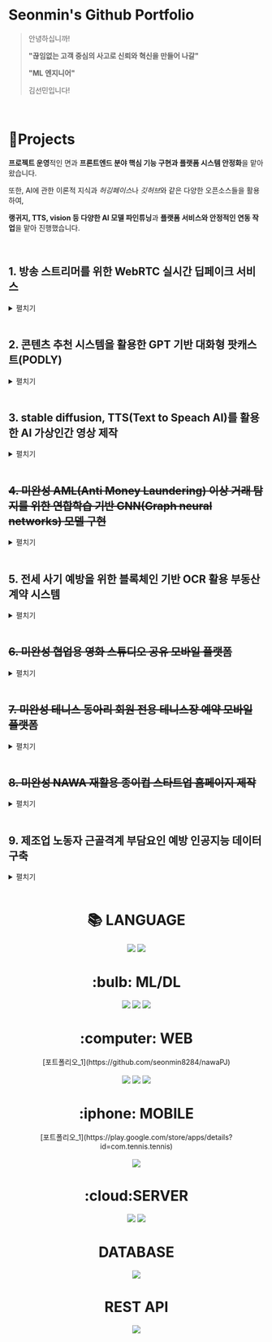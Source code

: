 
<!--
**seonmin8284/seonmin8284** is a ✨ _special_ ✨ repository because its `README.md` (this file) appears on your GitHub profile.

Here are some ideas to get you started:

- 🔭 I’m currently working on ...
- 🌱 I’m currently learning ...
- 👯 I’m looking to collaborate on ...
- 🤔 I’m looking for help with ...
- 💬 Ask me about ...
- 📫 How to reach me: ...
- 😄 Pronouns: ...
- ⚡ Fun fact: ...
![soft](https://capsule-render.vercel.app/api?type=soft&text=Seonmin_Github&fontSize=35)

-->
# Seonmin's Github Portfolio

> 안녕하십니까!
>
> **"끊임없는 고객 중심의 사고로 신뢰와 혁신을 만들어 나갈"**
>
> **"ML 엔지니어"**
> 
> 김선민입니다!
> 


</br>

# 📝Projects  
**프로젝트 운영**적인 면과 **프론트엔드 분야 핵심 기능 구현과 플랫폼 시스템 안정화**을 맡아왔습니다.

또한, AI에 관한 이론적 지식과 *허깅페이스*나 *깃허브*와 같은 다양한 오픈소스들을 활용하여, 

**랭귀지, TTS, vision 등 다양한 AI 모델 파인튜닝**과 **플랫폼 서비스와 안정적인 연동 작업**을 맡아 진행했습니다.

<br />

## 1. 방송 스트리머를 위한 WebRTC 실시간 딥페이크 서비스
<details>
<summary>펼치기</summary>

>
> - 개발기간 : 2025.01-
> - 작업 범위 : WebRTC를 활용한 실시간 딥페이크 변환 및 스트리밍 시스템 구축, Roop 기반 Face Swap AI 모델 개발 및 최적화, Distributed Data Parallel (DDP) 기반 다중 GPU 활용 최적화, WebRTC 서버 및 TURN 서버 구축을 통한 실시간 영상 데이터 송수신 구현, Hyperstack Cloud를 활용한 서버 인프라 구축 및 RTMP 스트리밍 연계 가능성 고려  
> - 역할 및 업무:
>   
>   (1) AI 프로젝트 기획 및 설계
>   1) WebRTC 기반 실시간 딥페이크 스트리밍 서비스 기획
>   2) 주요 기능 정의 및 AI 모델(Roop + GFPGAN) 선정
>   3) WebRTC 및 AI 서버의 구조 설계 및 데이터 흐름 정의
>   
>   (2) AI 모델 개발 및 최적화
>   1) Roop 모델을 활용한 단일 이미지 Face Swap 기능 구현
>   2) InsightFace 및 GFPGAN을 활용한 얼굴 인식 및 화질 개선 적용
>   3) DDP(Distributed Data Parallel) 기반 GPU 최적화
>   
>   (3) WebRTC 스트리밍 개발
>   1) WebRTC 서버 구축 및 클라이언트 간 P2P 연결 구현
>   2) TURN 서버 구축하여 NAT/방화벽 환경에서도 안정적인 연결 보장
>   
>   (4) 서버 인프라 구축 및 배포
>   1) Hyperstack Cloud 기반으로 AI 서버, WebRTC 서버, TURN 서버 구성
>   2) Docker/Kubernetes를 활용하여 서버 컨테이너화 및 배포 자동화
>   3) RTMP 스트리밍 연계를 고려한 확장 가능성 반영
>
> - Skill : <img src="https://img.shields.io/badge/html5-E34F26?style=for-the-badge&logo=html5&logoColor=white"><img src="https://img.shields.io/badge/css-1572B6?style=for-the-badge&logo=css3&logoColor=white"><img src="https://img.shields.io/badge/javascript-F7DF1E?style=for-the-badge&logo=javascript&logoColor=black"> <img src="https://img.shields.io/badge/python-3776AB?style=for-the-badge&logo=python&logoColor=white"> 
> 
> [프로젝트 상세 설명](https://github.com/seonmin8284/realTimeDeepfake_based_on_WebRTC)

</details>

<br />


## 2. 콘텐츠 추천 시스템을 활용한 GPT 기반 대화형 팟캐스트(PODLY) 
<details>
<summary>펼치기</summary>
  
>
> - 개발기간 : 2024.10
> - 작업 범위 : 컨텐츠 추천 시스템 개발, RAG를 활용한 LLM 기반 챗봇 구현, STT 및 TTS 구현, 모바일 플랫폼 개발 
> - 역할 및 업무: 모바일 크로스플랫폼 앱 프론엔드 제작
>   
>   (1) UI/UX 설계
>   
>   (2) 모바일 크로스플랫폼 제작
>   1) 맞춤형 컨텐츠 재생 뮤직 플레이어 구현
>   2) 토큰 기반 자연어 스트림 UX 챗봇과 TTS 음성 출력 구현
>   3) 유튜브 API 연결로 인기 컨텐츠 페이지 구현
>   4) 검색, 좋아요, 공유하기 등 세부 기능 구현  
> - Skill : <img src="https://img.shields.io/badge/flutter-02569B?style=for-the-badge&logo=flutter&logoColor=white">
> 
> [프로젝트 상세 설명](https://github.com/seonmin8284/podly)

</details>

<br />


## 3. stable diffusion, TTS(Text to Speach AI)를 활용한 AI 가상인간 영상 제작
<details>
<summary>펼치기</summary>
  
>
> - 개발기간 : 2024.02-2024.05
> - 작업 범위 : 음성 모델 제작, 가상 인물 영상 제작, 립싱크 합성
> - 역할 및 업무:
>   
>   (1) ComfyUI를 활용한 stable diffusion 기반 영상 제작
>   
>   (2) tortoise 모델 학습을 통한 TTS 모델 제작
>   
> - Skill : <img src="https://img.shields.io/badge/python-3776AB?style=for-the-badge&logo=python&logoColor=white"> 
> 
> [프로젝트 상세 설명](https://github.com/seonmin8284/virtualHuman)

</details>

<br />

## ~~4. 미완성 AML(Anti Money Laundering) 이상 거래 탐지를 위한 연합학습 기반 GNN(Graph neural networks) 모델 구현~~
<details>
<summary>펼치기</summary>
  
>
> - 개발기간 : 2023.01-2023.06
> - 작업 범위 : 
> - 역할 및 업무:
> (1) ㄹㅇㄹㅇ
> (2) ㄹㄴㄷㄷ
> - Skill : <img src="https://img.shields.io/badge/python-3776AB?style=for-the-badge&logo=python&logoColor=white"> 
> 
> ~~[프로젝트 상세 설명](https://github.com/seonmin8284/nawaPJ)~~

</details>

<br />

## 5. 전세 사기 예방을 위한 블록체인 기반 OCR 활용 부동산 계약 시스템
<details>
<summary>펼치기</summary>
  
>
> - 개발기간 : 2022.06-2022.08
> - 작업 범위 : 블록체인 스마트 컨트랙트 기반 부동산 계약 자동화 시스템 설계, 분산 신원 확인을 통한 참여자 검증 설계, Tesseract OCR 기술을 활용하여 기존 부동산 관련 문서 분석 및 정보 추출 구현, 공공 데이터 API를 활용한 위험 감지 및 변동 사항 알림 시스템 구현
> - 역할 및 업무:
>   
>   (1) 서비스 기획 총괄
>   1) 부동산 전세사기 문제 분석 및 시장 조사
>   2) 프로젝트의 전반적인 블록체인 AI 서비스 기획 및 방향 설정
>      
>   (2) Tesseract OCR 기반 부동산 문서 내 글자 인식 구현
>   
>   (3) 공공 데이터 API를 활용 Flask 서버 및 전체 프로토타입 구현
> 
> - Skill : <img src="https://img.shields.io/badge/python-3776AB?style=for-the-badge&logo=python&logoColor=white"> 
> 
> [부동산 문서 Tesseract OCR 설명 + 프로젝트 상세 설명](https://github.com/seonmin8284/realEstateOCR)

</details>

<br />

## ~~6. 미완성 협업용 영화 스튜디오 공유 모바일 플랫폼~~
<details>
<summary>펼치기</summary>
  
>
> - 개발기간 : 2022.07.07-09.02
> - 작업 범위 : 
> - 역할 및 업무:
> (1) ㄹㅇㄹㅇ
> (2) ㄹㄴㄷㄷ
> - Skill : <img src="https://img.shields.io/badge/flutter-02569B?style=for-the-badge&logo=flutter&logoColor=white">
> 
> ~~[프로젝트 상세 설명](https://github.com/seonmin8284/nawaPJ)~~
</details>

<br />

## ~~7. 미완성 테니스 동아리 회원 전용 테니스장 예약 모바일 플랫폼~~
<details>
<summary>펼치기</summary>
  
>
> - 개발기간 : 2022.07.07-09.02
> - 작업 범위 : 
> - 역할 및 업무:
> (1) ㄹㅇㄹㅇ
> (2) ㄹㄴㄷㄷ
> - Skill : <img src="https://img.shields.io/badge/flutter-02569B?style=for-the-badge&logo=flutter&logoColor=white">
>   
> ~~[프로젝트 상세 설명](https://github.com/seonmin8284/nawaPJ)~~
</details>
<br />

## ~~8. 미완성  NAWA 재활용 종이컵 스타트업 홈페이지 제작~~
<details>
<summary>펼치기</summary>
  
>
> - 개발기간 : 2022.07.07-09.02
> - 작업 범위 : 
> - 역할 및 업무: 
> (1) ㄹㅇㄹㅇ
> (2) ㄹㄴㄷㄷ
> - Skill : <img src="https://img.shields.io/badge/html5-E34F26?style=for-the-badge&logo=html5&logoColor=white"><img src="https://img.shields.io/badge/css-1572B6?style=for-the-badge&logo=css3&logoColor=white"><img src="https://img.shields.io/badge/javascript-F7DF1E?style=for-the-badge&logo=javascript&logoColor=black">
> 
> ~~[프로젝트 상세 설명](https://github.com/seonmin8284/nawaPJ)~~
</details>

<br />


## 9. 제조업 노동자 근골격계 부담요인 예방 인공지능 데이터 구축
<details>
<summary>펼치기</summary>
  
>
> - 개발기간 : 2022.07.07-09.02
> - 작업 범위 : YOLOv5를 활용한 객체 검출, HRNet 기반의 자세 추정, EfficientNet을 이용한 다중 라벨 분류, 인간공학적 평가 기법을 적용한 자세 분석, 그리고 EfficientNet-Lite를 활용한 모바일 환경 최적화까지의 AI 모델 개발 및 응용
> - 역할 및 업무: 
>
>   (1) AI 서비스 기획 총괄
>   1) 프로젝트의 전반적인 AI 서비스 기획 및 방향 설정
>   2) 각 Task 간 연계성을 고려한 서비스 설계 및 성능 최적화
>   
>   (2) YOLOv5 기반 객체 검출 담당
>   1) YOLOv5s를 활용하여 데이터 전처리 및 객체 검출 모델 학습, Task 02에서 활용할 Cropped 이미지 생성
>   
>   (3) 모바일 제작 담당
>   1) Flutter를 활용한 UI/UX 설계 및 구현
>   2) EfficientNet-Lite 기반 모바일 애플리케이션 개발 및 최적화
>   3) AI 모델을 모바일 환경에 배포 및 성능 테스트 진행

> - Skill : <img src="https://img.shields.io/badge/python-3776AB?style=for-the-badge&logo=python&logoColor=white"> <img src="https://img.shields.io/badge/flutter-02569B?style=for-the-badge&logo=flutter&logoColor=white">
> 
> 
> [프로젝트 상세 설명](https://github.com/seonmin8284/skeleton_Vision/tree/main)
</details>

<br />


<div align=center><h1>📚 LANGUAGE</h1></div>
<div align=center>
<img src="https://img.shields.io/badge/python-3776AB?style=for-the-badge&logo=python&logoColor=white"> 
  <img src="https://img.shields.io/badge/java-007396?style=for-the-badge&logo=java&logoColor=white"> 
  <br>
  <h1>:bulb: ML/DL</h1>
   <img src="https://img.shields.io/badge/tensorflow-FF6F00?style=for-the-badge&logo=tensorflow&logoColor=white"> 
  <img src="https://img.shields.io/badge/pytorch-EE4C2C?style=for-the-badge&logo=pytorch&logoColor=white"> 
   <img src="https://img.shields.io/badge/opencv-5C3EE8?style=for-the-badge&logo=opencv&logoColor=white"> 
  <br>
  <h1>:computer: WEB</h1>
  [포트폴리오_1](https://github.com/seonmin8284/nawaPJ)<br><br>
   <img src="https://img.shields.io/badge/html5-E34F26?style=for-the-badge&logo=html5&logoColor=white"> 
  <img src="https://img.shields.io/badge/css-1572B6?style=for-the-badge&logo=css3&logoColor=white"> 
  <img src="https://img.shields.io/badge/javascript-F7DF1E?style=for-the-badge&logo=javascript&logoColor=black">
  <br>
  <h1>:iphone: MOBILE</h1>
  [포트폴리오_1](https://play.google.com/store/apps/details?id=com.tennis.tennis)<br><br>
    <img src="https://img.shields.io/badge/flutter-02569B?style=for-the-badge&logo=flutter&logoColor=white">
  <h1>:cloud:SERVER</h1>
   <img src="https://img.shields.io/badge/Google Cloud-4285F4?style=for-the-badge&logo=googlecloud&logoColor=white">
    <img src="https://img.shields.io/badge/firebase-FFCA28?style=for-the-badge&logo=firebase&logoColor=white">
<h1>DATABASE</h1>
  <img src="https://img.shields.io/badge/mysql-4479A1?style=for-the-badge&logo=mysql&logoColor=white">
  <h1>REST API</h1>
  <img src="https://img.shields.io/badge/flask-000000?style=for-the-badge&logo=flask&logoColor=white">
  
</div>


